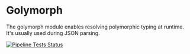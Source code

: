 # Golymorph
The golymorph module enables resolving polymorphic typing at runtime. It's usually used during JSON parsing.

[![Pipeline Tests Status](https://github.com/SoulKa/golymorph/actions/workflows/go-test.yaml/badge.svg)](https://github.com/SoulKa/golymorph/actions/workflows/go-test.yaml)
